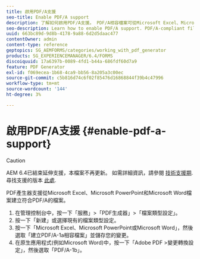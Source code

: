 ```yaml
---
title: 啟用PDF/A支援
seo-title: Enable PDF/A support
description: 了解如何啟用PDF/A支援。 PDF/A相容檔案可從Microsoft Excel、Microsoft PowerPoint和Microsoft Word檔案建立。
seo-description: Learn how to enable PDF/A support. PDF/A-compliant files can be created from Microsoft Excel, Microsoft PowerPoint, and Microsoft Word files.
uuid: 663bc89d-9d8b-4178-9a88-6d2d5daac477
contentOwner: admin
content-type: reference
geptopics: SG_AEMFORMS/categories/working_with_pdf_generator
products: SG_EXPERIENCEMANAGER/6.4/FORMS
discoiquuid: 17a6397b-0089-4fd1-b44a-686fdf60d7a9
feature: PDF Generator
exl-id: f069ecea-1b68-4ca9-bb56-8a205a3c00ec
source-git-commit: c5b816d74c6f02f85476d16868844f39b4c47996
workflow-type: tm+mt
source-wordcount: '144'
ht-degree: 3%

---
```


# 啟用PDF/A支援 {#enable-pdf-a-support}

>[!CAUTION]
>
>AEM 6.4已結束延伸支援，本檔案不再更新。 如需詳細資訊，請參閱 [技術支援期](https://helpx.adobe.com//tw/support/programs/eol-matrix.html). 尋找支援的版本 [此處](https://experienceleague.adobe.com/docs/).

PDF產生器支援從Microsoft Excel、Microsoft PowerPoint和Microsoft Word檔案建立符合PDF/A的檔案。

1. 在管理控制台中，按一下「服務」>「PDF生成器」>「檔案類型設定」。
1. 按一下「新建」或選擇現有的檔案類型設定。
1. 按一下「Microsoft Excel、Microsoft PowerPoint或Microsoft Word」，然後選取「建立PDF/A-1a相容檔案」並儲存您的變更。
1. 在原生應用程式(例如Microsoft Word)中，按一下「Adobe PDF >變更轉換設定」，然後選取「PDF/A-1b」。
